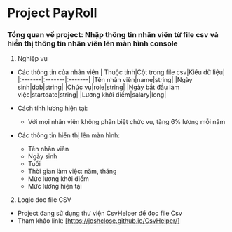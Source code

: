 <h1>Project PayRoll</h1>

<h3>Tổng quan về project: Nhập thông tin nhân viên từ file csv và hiển thị thông tin nhân viên lên màn hình console</h3>

1. Nghiệp vụ

* Các thông tin của nhân viên
    | Thuộc tính|Cột trong file csv|Kiểu dữ liệu|
    |:-------|:-------|:-------|
    |Tên nhân viên|name|string|
    |Ngày sinh|dob|string|
    |Chức vụ|role|string|
    |Ngày bắt đầu làm việc|startdate|string|
    |Lương khởi điểm|salary|long|

* Cách tính lương hiện tại:
    * Với mọi nhân viên không phân biệt chức vụ, tăng 6% lương mỗi năm

* Các thông tin hiển thị lên màn hình:
    * Tên nhân viên
    * Ngày sinh
    * Tuổi
    * Thời gian làm việc: năm, tháng
    * Mức lương khởi điểm
    * Mức lương hiện tại

2. Logic đọc file CSV

* Project đang sử dụng thư viện CsvHelper để đọc file Csv
* Tham khảo link: [https://joshclose.github.io/CsvHelper/]


